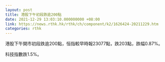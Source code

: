 ```yaml
---
layout: post
title: 港股下午初段跌逾200點
date: 2021-12-29 13:03:10.000000000 +08:00
link: https://news.rthk.hk/rthk/ch/component/k2/1626424-20211229.htm
categories: rthk
---
```


港股下午開市初段跌逾200點，恒指較早時報23077點，跌203點，跌幅0.87%。

科技指數跌1.5%。
